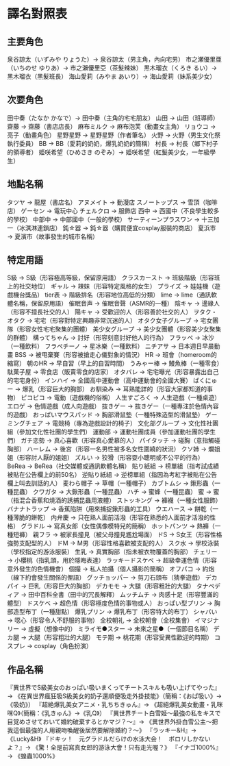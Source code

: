 # 譯名對照表

## 主要角色
泉谷諒太（いずみや りょうた）→ 泉谷諒太（男主角，內向宅男）
市之瀬優里亜（いちのせ ゆりあ）→ 市之瀨優里亞（茶髮辣妹）
黒木瑠衣（くろき るい）→ 黑木瑠衣（黑髮班長）
海山愛莉（みやま あいり）→ 海山愛莉（妹系美少女）

## 次要角色
田中奏（たなか かなで）→ 田中奏（主角的宅宅朋友）
山田 → 山田（班導師）
齋藤 → 齋藤（書店店長）
麻布ミルク → 麻布泡芙（動畫女主角）
リョウコ → 亮子（動畫角色）
星野星野 → 星野星野（作者筆名）
火野 → 火野（男生文化祭執行委員）
BB → BB（愛莉的奶奶，爆乳奶奶的簡稱）
村長 → 村長（鄉下村子的領導者）
姫咲希望（ひめさき のぞみ）→ 姫咲希望（紅髮美少女，一年級學生）

## 地點名稱
タツヤ → 龍屋（書店名）
アヌメイト → 動漫店
スノートップス → 雪頂（咖啡店）
ゲーセン → 電玩中心
チェルクロ → 服飾店
西中 → 西國中（不良學生較多的學校）
中部中 → 中部國中（一般的學校）
サーティーンプラスワン → 十三加一（冰淇淋連鎖店）
鈍☆器 → 鈍☆器（購買便宜cosplay服裝的商店）
夏浜市 → 夏濱市（故事發生的城市名稱）

## 特定用語
S級 → S級（形容極高等級，保留原用語）
クラスカースト → 班級階級（形容班上的社交地位）
ギャル → 辣妹（形容特定風格的女生）
プライズ → 娃娃機（遊戲機台獎品）
tier表 → 階級排名（形容地位高低的分類）
lime → lime（通訊軟體名稱，保留原用語）
催眠音声 → 催眠音聲（ASMR的一種）
陰キャ → 邊緣人（形容不擅長社交的人）
陽キャ → 受歡迎的人（形容善於社交的人）
ヲタク・オタク → 宅宅（形容對特定興趣非常沉迷的人）
オタク女子グループ → 宅女團隊（形容女性宅宅聚集的團體）
美少女グループ → 美少女團體（形容美少女聚集的群體）
構ってちゃん → 討好（形容刻意討好他人的行為）
フラッペ → 冰沙（一種飲料）
フラペチーノ → 星冰樂（一種飲料）
ニチアサ → 日本週日早晨動畫
BSS → 被甩棄賽（形容被搶走心儀對象的情況）
HR → 班會（homeroom的縮寫）
朝のHR → 早自習（早上的自習時間）
うみゃー棒 → 鰻魚棒（一種零食）
駄菓子屋 → 零食店（販賣零食的店家）
オタバレ → 宅宅曝光（形容暴露出自己的宅宅身份）
インハイ → 全國高中運動會（高中運動會的全國大賽）
ばくにゅー → 爆乳（形容巨大的胸部）
お馴染み → 耳熟能詳的（形容大家都知道的事物）
ピコピコ → 電動（遊戲機的俗稱）
人生すごろく → 人生遊戲（一種桌遊）
エロゲ → 色情遊戲（成人向遊戲）
抜きゲー → 抜きゲー（一種專注於色情內容的遊戲）
おっぱいマウスパッド → 胸部滑鼠墊（一種特殊造型的滑鼠墊）
ゲーミングチェア → 電競椅（專為遊戲設計的椅子）
文化部グループ → 文化性社團組（參加文化性社團的學生們）
運動部 → 運動社團成員（參加運動社團的學生們）
ガチ恋勢 → 真心喜歡（形容真心愛慕的人）
パイタッチ → 碰胸（意指觸碰胸部）
ハーレム → 後宮（形容一名男性被多名女性圍繞的狀況）
クソ姉 → 爛姐姐（形容討人厭的姐姐）
ズルい → 狡猾（形容耍小聰明或不公平的行為）
BeRea → BeRea（社交媒體或通訊軟體名稱）
貼り紙組 → 榜單組（指考試成績被貼在公告欄上的前50名）
逆貼り紙組 → 逆榜單組（指因為考紅字被貼在公告欄上叫去訓話的人）
麦わら帽子 → 草帽（一種帽子）
カブトムシ → 鍬形蟲（一種昆蟲）
クワガタ → 大鍬形蟲（一種昆蟲）
ハチ → 蜜蜂（一種昆蟲）
蜜 → 蜜（指混合香蕉和燒酒的誘捕昆蟲用液體）
ストッキング → 褲襪（一種女性服飾）
バナナトラップ → 香蕉陷阱（用來捕捉鍬形蟲的工具）
ウエハース → 餅乾（一種薄脆的餅乾）
内弁慶 → 只在熟人面前活潑（形容在熟悉的人面前才活潑的性格）
グラドル → 寫真女郎（女性偶像模特兒的簡稱）
ホットパンツ → 熱褲（一種短褲）
親フラ → 被家長撞見（被父母撞見尷尬場面）
ドS → S女王（形容性格強勢支配型的人）
ドM → M男（形容性格喜歡被支配的人）
スク水 → 學校泳裝（學校指定的游泳服裝）
生乳 → 真實胸部（指未被衣物覆蓋的胸部）
チェリー → 小櫻桃（指乳頭，用於隱晦表達）
ラッキードスケベ → 超級幸運色情（形容意外發生的色情機會）
個撮 → 私人拍攝（個人攝影的簡稱）
オフパコ → 約炮（線下約會發生關係的俚語）
グッチョッパー → 剪刀石頭布（猜拳遊戲）
デカパイ → 巨乳（形容巨大的胸部）
デカモモ → 大腿（形容粗壯的大腿）
タナペディア → 田中百科全書（田中的冗長解釋）
ムッチムチ → 肉感十足（形容豐滿的體型）
ドスケベ → 超色情（形容極度色情的事物或人）
おっぱい型プリン → 胸部造型布丁（一種甜點）
爆乳プリン → 爆乳布丁（形容特大的布丁）
シャバい → 噁心（形容令人不舒服的事物）
全校朝礼 → 全校朝會（全校集會）
イマジナリー → 虛擬（想像中的）
ミライモ●スター → 未來之星●（一個節目名稱）
デカ腿 → 大腿（形容粗壯的大腿）
モテ期 → 桃花期（形容受異性歡迎的時期）
コスプレ → cosplay（角色扮演）

## 作品名稱
『異世界でS級美女のおっぱい吸いまくってチートスキルも吸い上げてやった』→ 《在異世界瘋狂吸S級美女的奶子還順便吸走外掛技能》（簡稱：《おぱ吸い》→《吸奶》）
『超絶爆乳美女アニメ・乳ちちきゅん』→ 《超絕爆乳美女動畫・乳咪咪Q》（簡稱：《乳きゅん》→《乳Q》）
『異世界チート白雪姫〜最強の私をキスで目覚めさせておいて婚約破棄するとかマジ？〜』→ 《異世界外掛白雪公主〜把我這個最強的人用親吻喚醒後居然要解除婚約？〜》
『ラッキー&H』→ 《Lucky&H》
『ドキッ！　元グラドルだらけの水泳大会！　ポロリしかないよ？』→ 《驚！全是前寫真女郎的游泳大會！只有走光喔？》
『イナゴ1000%』→ 《蝗蟲1000%》